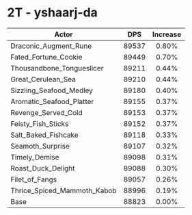 # 2T - yshaarj-da
| Actor | DPS | Increase |
|---|:---:|:---:|
|Draconic_Augment_Rune|89537|0.80%|
|Fated_Fortune_Cookie|89449|0.70%|
|Thousandbone_Tongueslicer|89211|0.44%|
|Great_Cerulean_Sea|89210|0.44%|
|Sizzling_Seafood_Medley|89180|0.40%|
|Aromatic_Seafood_Platter|89155|0.37%|
|Revenge_Served_Cold|89153|0.37%|
|Feisty_Fish_Sticks|89152|0.37%|
|Salt_Baked_Fishcake|89118|0.33%|
|Seamoth_Surprise|89107|0.32%|
|Timely_Demise|89098|0.31%|
|Roast_Duck_Delight|89088|0.30%|
|Filet_of_Fangs|89057|0.26%|
|Thrice_Spiced_Mammoth_Kabob|88996|0.19%|
|Base|88823|0.00%|
